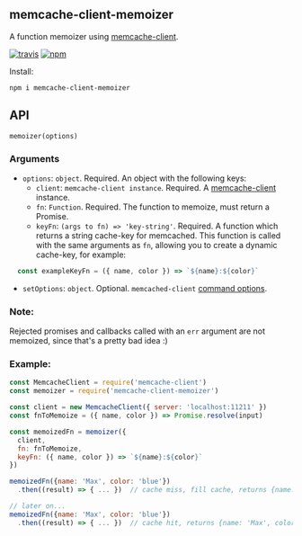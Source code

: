 ## memcache-client-memoizer

A function memoizer using [memcache-client](https://www.npmjs.com/package/memcache-client).

[![travis][travis-image]][travis-url]
[![npm][npm-image]][npm-url]

[travis-image]: https://travis-ci.org/maxnachlinger/memcache-client-memoizer.svg?branch=master
[travis-url]: https://travis-ci.org/maxnachlinger/memcache-client-memoizer
[npm-image]: https://img.shields.io/npm/v/memcache-client-memoizer.svg?style=flat
[npm-url]: https://npmjs.org/package/memcache-client-memoizer

Install:
```shell
npm i memcache-client-memoizer
```

## API
`memoizer(options)`

### Arguments
* `options`: `object`. Required. An object with the following keys:
  * `client`: `memcache-client instance`. Required. A [memcache-client](https://www.npmjs.com/package/memcache-client) instance.
  * `fn`: `Function`. Required. The function to memoize, must return a Promise.
  * `keyFn`: `(args to fn) => 'key-string'`. Required. A function which returns a string cache-key for memcached. This 
  function is called with the same arguments as `fn`, allowing you to create a dynamic cache-key, for example: 
```javascript
  const exampleKeyFn = ({ name, color }) => `${name}:${color}`
```
  * `setOptions`: `object`. Optional. `memcached-client` [command options](https://www.npmjs.com/package/memcache-client#command-options).

### Note:
Rejected promises and callbacks called with an `err` argument are not memoized, since that's a pretty bad idea :)

### Example:
```javascript
const MemcacheClient = require('memcache-client')
const memoizer = require('memcache-client-memoizer')

const client = new MemcacheClient({ server: 'localhost:11211' })
const fnToMemoize = ({ name, color }) => Promise.resolve(input)

const memoizedFn = memoizer({
  client,
  fn: fnToMemoize,
  keyFn: ({ name, color }) => `${name}:${color}`
})

memoizedFn({name: 'Max', color: 'blue'})
  .then((result) => { ... })  // cache miss, fill cache, returns {name: 'Max', color: 'blue'}

// later on...
memoizedFn({name: 'Max', color: 'blue'})
  .then((result) => { ... })  // cache hit, returns {name: 'Max', color: 'blue'}
```
